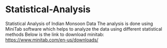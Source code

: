 # Statistical-Analysis
Statistical Analysis of Indian Monsoon Data The analysis is done using MiniTab software which helps to analyze the data using different statistical methods 
Below is the link to download minitab: 
https://www.minitab.com/en-us/downloads/
